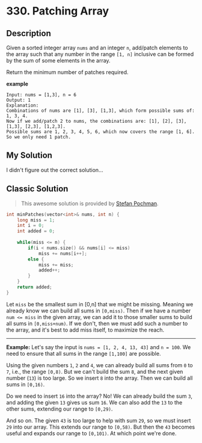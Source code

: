 # 330. Patching Array
## Description
Given a sorted integer array `nums` and an integer `n`, add/patch elements to the array such that any number in the range `[1, n]` inclusive can be formed by the sum of some elements in the array.

Return the minimum number of patches required.

**example**
```
Input: nums = [1,3], n = 6
Output: 1
Explanation:
Combinations of nums are [1], [3], [1,3], which form possible sums of: 1, 3, 4.
Now if we add/patch 2 to nums, the combinations are: [1], [2], [3], [1,3], [2,3], [1,2,3].
Possible sums are 1, 2, 3, 4, 5, 6, which now covers the range [1, 6].
So we only need 1 patch.
```

## My Solution
I didn't figure out the correct solution...


## Classic Solution
> This awesome solution is provided by [Stefan Pochman](https://leetcode.com/problems/patching-array/discuss/78488/Solution-%2B-explanation).

```C++
int minPatches(vector<int>& nums, int n) {
    long miss = 1; 
    int i = 0;
    int added = 0;
    
    while(miss <= n) {
        if(i < nums.size() && nums[i] <= miss)
            miss += nums[i++];
        else {
            miss += miss;
            added++;
        }
    }
    return added;
}
```

Let `miss` be the smallest sum in [0,n] that we might be missing. Meaning we already know we can build all sums in `[0,miss)`. Then if we have a number `num <= miss` in the given array, we can add it to those smaller sums to build all sums in `[0,miss+num)`. If we don't, then we must add such a number to the array, and it's best to add miss itself, to maximize the reach.

---

**Example:** Let's say the input is `nums = [1, 2, 4, 13, 43]` and `n = 100`. We need to ensure that all sums in the range `[1,100]` are possible.

Using the given numbers `1`, `2` and `4`, we can already build all sums from `0` to `7`, i.e., the range `[0,8)`. But we can't build the sum `8`, and the next given number (`13`) is too large. So we insert `8` into the array. Then we can build all sums in `[0,16)`.

Do we need to insert `16` into the array? No! We can already build the sum `3`, and adding the given `13` gives us sum `16`. We can also add the `13` to the other sums, extending our range to `[0,29)`.

And so on. The given `43` is too large to help with sum `29`, so we must insert `29` into our array. This extends our range to `[0,58)`. But then the `43` becomes useful and expands our range to `[0,101)`. At which point we're done.